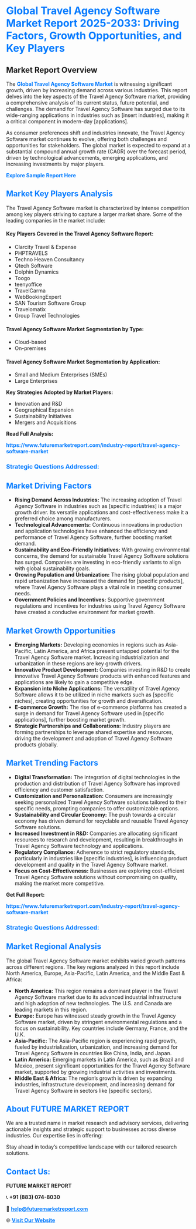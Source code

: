 <h1 style="color: #007BFF;">Global Travel Agency Software Market Report 2025-2033: Driving Factors, Growth Opportunities, and Key Players</h1>

<section id="overview">
<h2>Market Report Overview</h2>
<p>The <a href="https://www.futuremarketreport.com/industry-report/travel-agency-software-market" style="color: #007BFF; text-decoration: none;"><strong>Global Travel Agency Software Market</strong></a> is witnessing significant growth, driven by increasing demand across various industries. This report delves into the key aspects of the Travel Agency Software market, providing a comprehensive analysis of its current status, future potential, and challenges. The demand for Travel Agency Software has surged due to its wide-ranging applications in industries such as [insert industries], making it a critical component in modern-day [applications].</p>
<p>As consumer preferences shift and industries innovate, the Travel Agency Software market continues to evolve, offering both challenges and opportunities for stakeholders. The global market is expected to expand at a substantial compound annual growth rate (CAGR) over the forecast period, driven by technological advancements, emerging applications, and increasing investments by major players.</p>
</section>

<section id="overview">
<p><a href="https://www.futuremarketreport.com/request-sample/reportId=41013" style="color: #007BFF; text-decoration: none;"><strong>Explore Sample Report Here</strong></a></p>
</section>

<section id="key-players">
<h2 style="color: #007BFF;">Market Key Players Analysis</h2>
<p>The Travel Agency Software market is characterized by intense competition among key players striving to capture a larger market share. Some of the leading companies in the market include:</p>
<h4>Key Players Covered in the Travel Agency Software Report:</h4>
<ul><li>Clarcity Travel &amp; Expense</li><li>PHPTRAVELS</li><li>Techno Heaven Consultancy</li><li>Qtech Software</li><li>Dolphin Dynamics</li><li>Toogo</li><li>teenyoffice</li><li>TravelCarma</li><li>WebBookingExpert</li><li>SAN Tourism Software Group</li><li>Travelomatix</li><li>Group Travel Technologies</li></ul>
<h4>Travel Agency Software Market Segmentation by Type:</h4>
<ul><li>Cloud-based</li><li>On-premises</li></ul>

<h4>Travel Agency Software Market Segmentation by Application:</h4>
<ul><li>Small and Medium Enterprises (SMEs)</li><li>Large Enterprises</li></ul>
<p><strong>Key Strategies Adopted by Market Players:</strong></p>
<ul>
<li>Innovation and R&D</li>
<li>Geographical Expansion</li>
<li>Sustainability Initiatives</li>
<li>Mergers and Acquisitions</li>
</ul>
</section>

<section>
<p><strong>Read Full Analysis: </strong></p><a href="https://www.futuremarketreport.com/industry-report/travel-agency-software-market" style="color: #007BFF; text-decoration: none;"><strong>https://www.futuremarketreport.com/industry-report/travel-agency-software-market</strong></a>
<h3 style="color: #007BFF;">Strategic Questions Addressed:</h3>
</section>

<section id="driving-factors">
<h2 style="color: #007BFF;">Market Driving Factors</h2>
<ul>
<li><strong>Rising Demand Across Industries:</strong> The increasing adoption of Travel Agency Software in industries such as [specific industries] is a major growth driver. Its versatile applications and cost-effectiveness make it a preferred choice among manufacturers.</li>
<li><strong>Technological Advancements:</strong> Continuous innovations in production and application technologies have enhanced the efficiency and performance of Travel Agency Software, further boosting market demand.</li>
<li><strong>Sustainability and Eco-Friendly Initiatives:</strong> With growing environmental concerns, the demand for sustainable Travel Agency Software solutions has surged. Companies are investing in eco-friendly variants to align with global sustainability goals.</li>
<li><strong>Growing Population and Urbanization:</strong> The rising global population and rapid urbanization have increased the demand for [specific products], where Travel Agency Software plays a vital role in meeting consumer needs.</li>
<li><strong>Government Policies and Incentives:</strong> Supportive government regulations and incentives for industries using Travel Agency Software have created a conducive environment for market growth.</li>
</ul>
</section>

<section id="growth-opportunities">
<h2 style="color: #007BFF;">Market Growth Opportunities</h2>
<ul>
<li><strong>Emerging Markets:</strong> Developing economies in regions such as Asia-Pacific, Latin America, and Africa present untapped potential for the Travel Agency Software market. Increasing industrialization and urbanization in these regions are key growth drivers.</li>
<li><strong>Innovative Product Development:</strong> Companies investing in R&D to create innovative Travel Agency Software products with enhanced features and applications are likely to gain a competitive edge.</li>
<li><strong>Expansion into Niche Applications:</strong> The versatility of Travel Agency Software allows it to be utilized in niche markets such as [specific niches], creating opportunities for growth and diversification.</li>
<li><strong>E-commerce Growth:</strong> The rise of e-commerce platforms has created a surge in demand for Travel Agency Software used in [specific applications], further boosting market growth.</li>
<li><strong>Strategic Partnerships and Collaborations:</strong> Industry players are forming partnerships to leverage shared expertise and resources, driving the development and adoption of Travel Agency Software products globally.</li>
</ul>
</section>

<section id="trending-factors">
<h2 style="color: #007BFF;">Market Trending Factors</h2>
<ul>
<li><strong>Digital Transformation:</strong> The integration of digital technologies in the production and distribution of Travel Agency Software has improved efficiency and customer satisfaction.</li>
<li><strong>Customization and Personalization:</strong> Consumers are increasingly seeking personalized Travel Agency Software solutions tailored to their specific needs, prompting companies to offer customizable options.</li>
<li><strong>Sustainability and Circular Economy:</strong> The push towards a circular economy has driven demand for recyclable and reusable Travel Agency Software solutions.</li>
<li><strong>Increased Investment in R&D:</strong> Companies are allocating significant resources to research and development, resulting in breakthroughs in Travel Agency Software technology and applications.</li>
<li><strong>Regulatory Compliance:</strong> Adherence to strict regulatory standards, particularly in industries like [specific industries], is influencing product development and quality in the Travel Agency Software market.</li>
<li><strong>Focus on Cost-Effectiveness:</strong> Businesses are exploring cost-efficient Travel Agency Software solutions without compromising on quality, making the market more competitive.</li>
</ul>
</section>

<section>
<p><strong>Get Full Report: </strong></p><a href="https://www.futuremarketreport.com/industry-report/travel-agency-software-market" style="color: #007BFF; text-decoration: none;"><strong>https://www.futuremarketreport.com/industry-report/travel-agency-software-market</strong></a>
<h3 style="color: #007BFF;">Strategic Questions Addressed:</h3>
</section>


<section id="regional-analysis">
<h2 style="color: #007BFF;">Market Regional Analysis</h2>
<p>The global Travel Agency Software market exhibits varied growth patterns across different regions. The key regions analyzed in this report include North America, Europe, Asia-Pacific, Latin America, and the Middle East & Africa:</p>
<ul>
<li><strong>North America:</strong> This region remains a dominant player in the Travel Agency Software market due to its advanced industrial infrastructure and high adoption of new technologies. The U.S. and Canada are leading markets in this region.</li>
<li><strong>Europe:</strong> Europe has witnessed steady growth in the Travel Agency Software market, driven by stringent environmental regulations and a focus on sustainability. Key countries include Germany, France, and the U.K.</li>
<li><strong>Asia-Pacific:</strong> The Asia-Pacific region is experiencing rapid growth, fueled by industrialization, urbanization, and increasing demand for Travel Agency Software in countries like China, India, and Japan.</li>
<li><strong>Latin America:</strong> Emerging markets in Latin America, such as Brazil and Mexico, present significant opportunities for the Travel Agency Software market, supported by growing industrial activities and investments.</li>
<li><strong>Middle East & Africa:</strong> The region’s growth is driven by expanding industries, infrastructure development, and increasing demand for Travel Agency Software in sectors like [specific sectors].</li>
</ul>
</section>

<footer>
<h2 style="color: #007BFF;">About FUTURE MARKET REPORT</h2>
<p>We are a trusted name in market research and advisory services, delivering actionable insights and strategic support to businesses across diverse industries. Our expertise lies in offering:</p>

<p>Stay ahead in today’s competitive landscape with our tailored research solutions.</p>

<h2 style="color: #007BFF;">Contact Us:</h2>
<p><strong>FUTURE MARKET REPORT</strong></p>
<p>📞 <strong>+91 (883) 074-8030</strong></p>
<p>📧 <strong><a href="mailto:help@futuremarketreport.com" style="color: #007BFF;">help@futuremarketreport.com</a></strong></p>
<p>🌐 <strong><a href="https://www.futuremarketreport.com/" style="color: #007BFF;">Visit Our Website</a></strong></p>
</footer>